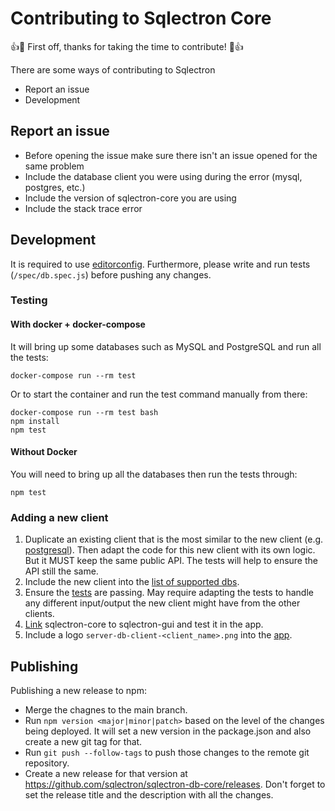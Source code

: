 # Contributing to Sqlectron Core

:+1::tada: First off, thanks for taking the time to contribute! :tada::+1:

There are some ways of contributing to Sqlectron

- Report an issue
- Development

## Report an issue

- Before opening the issue make sure there isn't an issue opened for the same problem
- Include the database client you were using during the error (mysql, postgres, etc.)
- Include the version of sqlectron-core you are using
- Include the stack trace error

## Development

It is required to use [editorconfig](http://editorconfig.org/). Furthermore, please write and run tests (`/spec/db.spec.js`) before pushing any changes.

### Testing

#### With docker + docker-compose

It will bring up some databases such as MySQL and PostgreSQL and run all the tests:

```shell
docker-compose run --rm test
```

Or to start the container and run the test command manually from there:

```shell
docker-compose run --rm test bash
npm install
npm test
```

#### Without Docker

You will need to bring up all the databases then run the tests through:

```shell
npm test
```

### Adding a new client

1. Duplicate an existing client that is the most similar to the new client (e.g. [postgresql](/src/db/clients/postgresql.js)). Then adapt the code for this new client with its own logic. But it MUST keep the same public API. The tests will help to ensure the API still the same.
1. Include the new client into the [list of supported dbs](/src/db/clients/index.js).
1. Ensure the [tests](/spec/db.spec.js) are passing. May require adapting the tests to handle any different input/output the new client might have from the other clients.
1. [Link](https://github.com/sqlectron/sqlectron-gui/blob/master/docs/development/test-core-changes.md) sqlectron-core to sqlectron-gui and test it in the app.
1. Include a logo `server-db-client-<client_name>.png` into the [app](https://github.com/sqlectron/sqlectron-gui/tree/master/src/renderer/components).

## Publishing

Publishing a new release to npm:

- Merge the chagnes to the main branch.
- Run `npm version <major|minor|patch>` based on the level of the changes being deployed. It will set a new version in
  the package.json and also create a new git tag for that.
- Run `git push --follow-tags` to push those changes to the remote git repository.
- Create a new release for that version at https://github.com/sqlectron/sqlectron-db-core/releases. Don't forget to set
  the release title and the description with all the changes.
